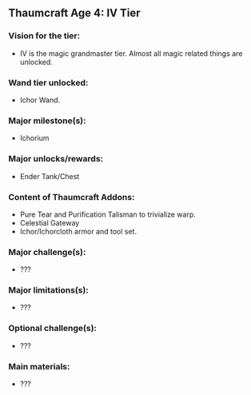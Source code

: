 ## Thaumcraft Age 4: IV Tier


### Vision for the tier:
- IV is the magic grandmaster tier. Almost all magic related things are unlocked.

### Wand tier unlocked:
- Ichor Wand.

### Major milestone(s):
- Ichorium

### Major unlocks/rewards:
- Ender Tank/Chest

### Content of Thaumcraft Addons:
- Pure Tear and Purification Talisman to trivialize warp.
- Celestial Gateway
- Ichor/Ichorcloth armor and tool set.

### Major challenge(s):
- ???

### Major limitations(s):
- ???

### Optional challenge(s):
- ???

### Main materials:
- ???


